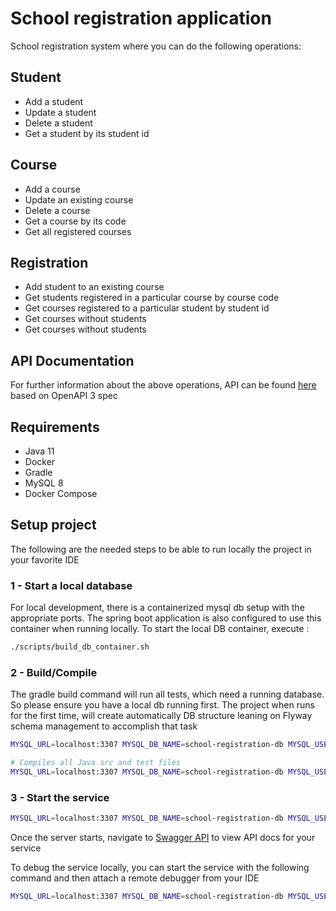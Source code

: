 # School registration application

School registration system where you can do the following operations:

## Student
- Add a student
- Update a student
- Delete a student
- Get a student by its student id

## Course
- Add a course
- Update an existing course
- Delete a course
- Get a course by its code
- Get all registered courses

## Registration
- Add student to an existing course
- Get students registered in a particular course by course code
- Get courses registered to a particular student by student id
- Get courses without students
- Get courses without students

## API Documentation
For further information about the above operations, API can be found [here](http://localhost:8080/school-registration/swagger-ui.html) based on OpenAPI 3 spec

## Requirements

- Java 11
- Docker
- Gradle
- MySQL 8
- Docker Compose

## Setup project

The following are the needed steps to be able to run locally the project in your favorite IDE

### 1 - Start a local database

For local development, there is a containerized mysql db setup with the appropriate ports. The spring boot application
is also configured to use this container when running locally. To start the local DB container, execute :

```bash
./scripts/build_db_container.sh
```
### 2 - Build/Compile

The gradle build command will run all tests, which need a running database. So please ensure you have a
local db running first. The project when runs for the first time, will create automatically DB structure leaning on
Flyway schema management to accomplish that task

``` bash
MYSQL_URL=localhost:3307 MYSQL_DB_NAME=school-registration-db MYSQL_USERNAME=root MYSQL_PASS=mysqlpass ./gradlew build
```

``` bash
# Compiles all Java src and test files
MYSQL_URL=localhost:3307 MYSQL_DB_NAME=school-registration-db MYSQL_USERNAME=root MYSQL_PASS=mysqlpass ./gradlew compileTestJava
```
### 3 - Start the service
``` bash
MYSQL_URL=localhost:3307 MYSQL_DB_NAME=school-registration-db MYSQL_USERNAME=root MYSQL_PASS=mysqlpass ./gradlew bootRun
```
Once the server starts, navigate to [Swagger API](http://localhost:8080/school-registration/swagger-ui.html) to view API docs for your service

To debug the service locally, you can start the service with the following command and then attach a remote debugger from your IDE

``` bash
MYSQL_URL=localhost:3307 MYSQL_DB_NAME=school-registration-db MYSQL_USERNAME=root MYSQL_PASS=mysqlpass ./gradlew bootRun --debug-jvm
```

